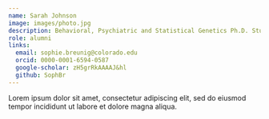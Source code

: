 ```yaml
---
name: Sarah Johnson
image: images/photo.jpg
description: Behavioral, Psychiatric and Statistical Genetics Ph.D. Student
role: alumni
links:
  email: sophie.breunig@colorado.edu
  orcid: 0000-0001-6594-0587
  google-scholar: zH5grRkAAAAJ&hl
  github: SophBr
---
```


Lorem ipsum dolor sit amet, consectetur adipiscing elit, sed do eiusmod tempor incididunt ut labore et dolore magna aliqua.
